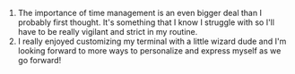 1. The importance of time management is an even bigger deal than I probably first thought. It's something that I know I struggle with so I'll have to be really vigilant and strict in my routine.
2. I really enjoyed customizing my terminal with a little wizard dude and I'm looking forward to more ways to personalize and express myself as we go forward!
